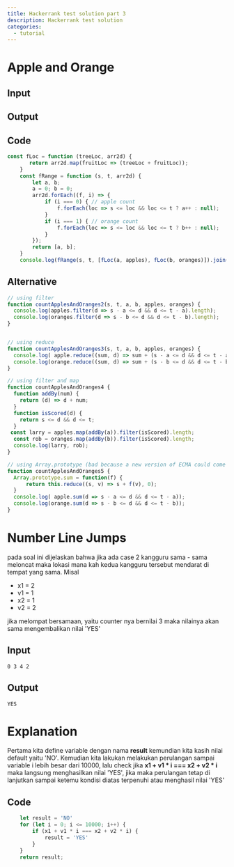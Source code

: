 ```yaml
---
title: Hackerrank test solution part 3
description: Hackerrank test solution
categories:
  - tutorial
---
```


# Apple and Orange

## Input

## Output

## Code

```javascript
const fLoc = function (treeLoc, arr2d) {
       return arr2d.map(fruitLoc => (treeLoc + fruitLoc));
    }
    const fRange = function (s, t, arr2d) {
        let a, b;
        a = 0; b = 0;
        arr2d.forEach((f, i) => {
            if (i === 0) { // apple count
                f.forEach(loc => s <= loc && loc <= t ? a++ : null);
            }
            if (i === 1) { // orange count
                f.forEach(loc => s <= loc && loc <= t ? b++ : null);
            }
        });
        return [a, b];
    }
    console.log(fRange(s, t, [fLoc(a, apples), fLoc(b, oranges)]).join('\n'));
```

## Alternative

```javascript
// using filter
function countApplesAndOranges2(s, t, a, b, apples, oranges) {
  console.log(apples.filter(d => s - a <= d && d <= t - a).length);
  console.log(oranges.filter(d => s - b <= d && d <= t - b).length);
}

```

```javascript

// using reduce
function countApplesAndOranges3(s, t, a, b, apples, oranges) {
  console.log( apple.reduce((sum, d) => sum + (s - a <= d && d <= t - a), 0));
  console.log(orange.reduce((sum, d) => sum + (s - b <= d && d <= t - b), 0));
}
```

```javascript
// using filter and map
function countApplesAndOranges4 {
  function addBy(num) {
    return (d) => d + num;
  }
  function isScored(d) {
    return s <= d && d <= t;
  }
 const larry = apples.map(addBy(a)).filter(isScored).length;
  const rob = oranges.map(addBy(b)).filter(isScored).length;
  console.log(larry, rob);
}
```

```javascript
// using Array.prototype (bad because a new version of ECMA could come out with a 'sum' helper for arrays)
function countApplesAndOranges5 {
  Array.prototype.sum = function(f) {
      return this.reduce((s, v) => s + f(v), 0);
  }
  console.log( apple.sum(d => s - a <= d && d <= t - a));
  console.log(orange.sum(d => s - b <= d && d <= t - b));
}
```

# Number Line Jumps
pada soal ini dijelaskan bahwa jika ada case 2 kangguru sama - sama meloncat maka lokasi mana kah kedua kangguru tersebut mendarat di tempat yang sama. Misal

- x1 = 2
- v1 = 1
- x2 = 1
- v2 = 2

jika melompat bersamaan, yaitu counter nya bernilai 3 maka nilainya akan sama mengembalikan nilai 'YES'

## Input
```
0 3 4 2
```

## Output
```
YES
```

# Explanation
Pertama kita define variable dengan nama **result** kemundian kita kasih nilai default yaitu 'NO'. Kemudian kita lakukan melakukan perulangan sampai variable i lebih besar dari 10000, lalu check jika 
**x1 + v1 * i === x2 + v2 * i** maka langsung menghasilkan nilai 'YES', jika maka perulangan tetap di lanjutkan sampai ketemu kondisi diatas terpenuhi atau menghasil nilai 'YES'
## Code

```javascript
    let result = 'NO'
    for (let i = 0; i <= 10000; i++) {
        if (x1 + v1 * i === x2 + v2 * i) {
            result = 'YES'
        }
    }
    return result;
```